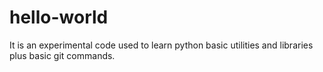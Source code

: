 # hello-world
It is an experimental code used to learn python basic utilities and libraries plus  basic git commands.
